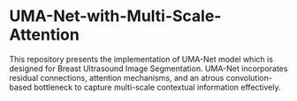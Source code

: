# UMA-Net-with-Multi-Scale-Attention
This repository presents the implementation of UMA-Net model which is designed for Breast Ultrasound Image Segmentation. UMA-Net incorporates residual connections, attention mechanisms, and an atrous convolution-based bottleneck to capture multi-scale contextual information effectively.
